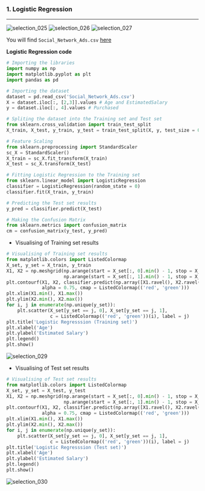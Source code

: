   ### 1. Logistic Regression
  --------------------------
  ![selection_025](https://user-images.githubusercontent.com/15044221/29221315-221e025c-7ee0-11e7-9008-d04ccad5d755.png)
  ![selection_026](https://user-images.githubusercontent.com/15044221/29221326-2be6623e-7ee0-11e7-95be-03d75f90bd7c.png)
  ![selection_027](https://user-images.githubusercontent.com/15044221/29221330-2edac9c6-7ee0-11e7-93cb-8becabe854ae.png)

You will find `Social_Network_Ads.csv` <a href="https://github.com/MachineLearner07/Basic-Machine-Learning-with-Python-and-R/blob/rezwan/Part%203.2%20-%20Classsification/1.%20Logistic%20Regression/Social_Network_Ads.csv"> here</a>

**Logistic Regression code**
```python
# Importing the libraries
import numpy as np
import matplotlib.pyplot as plt
import pandas as pd

# Importing the dataset
dataset = pd.read_csv('Social_Network_Ads.csv')
X = dataset.iloc[:, [2,3]].values # Age and EstimatedSalary
y = dataset.iloc[:, 4].values # Purchased

# Spliting the dataset into the Training set and Test set
from sklearn.cross_validation import train_test_split
X_train, X_test, y_train, y_test = train_test_split(X, y, test_size = 0.25, random_state = 0)

# Feature Scaling
from sklearn.preprocessing import StandardScaler
sc_X = StandardScaler()
X_train = sc_X.fit_transform(X_train)
X_test = sc_X.transform(X_test)

# Fitting Logistic Regression to the Training set
from sklearn.linear_model import LogisticRegression
classifier = LogisticRegression(random_state = 0)
classifier.fit(X_train, y_train)

# Predicting the Test set results
y_pred = classifier.predict(X_test)

# Making the Confusion Matrix
from sklearn.metrics import confusion_matrix
cm = confusion_matrix(y_test, y_pred)
```

* Visualising of Training set results  

```python
# Visualising of Training set results
from matplotlib.colors import ListedColormap
X_set, y_set = X_train, y_train
X1, X2 = np.meshgrid(np.arange(start = X_set[:, 0].min() - 1, stop = X_set[:, 0].max() + 1, step = 0.01),
                     np.arange(start = X_set[:, 1].min() - 1, stop = X_set[:, 1].max() + 1, step = 0.01))
plt.contourf(X1, X2, classifier.predict(np.array([X1.ravel(), X2.ravel()]).T).reshape(X1.shape),
             alpha = 0.75, cmap = ListedColormap(('red', 'green')))
plt.xlim(X1.min(), X1.max())
plt.ylim(X2.min(), X2.max())
for i, j in enumerate(np.unique(y_set)):
    plt.scatter(X_set[y_set == j, 0], X_set[y_set == j, 1],
                c = ListedColormap(('red', 'green'))(i), label = j)
plt.title('Logistic Regresssion (Training set)')
plt.xlabel('Age')
plt.ylabel('Estimated Salary')
plt.legend()
plt.show()
```

![selection_029](https://user-images.githubusercontent.com/15044221/29251324-a359a7c8-8074-11e7-8717-0b6cb03e3d51.png)


* Visualising of Test set results

```python
# Visualising of Test set results
from matplotlib.colors import ListedColormap
X_set, y_set = X_test, y_test
X1, X2 = np.meshgrid(np.arange(start = X_set[:, 0].min() - 1, stop = X_set[:, 0].max() + 1, step = 0.01),
                     np.arange(start = X_set[:, 1].min() - 1, stop = X_set[:, 1].max() + 1, step = 0.01))
plt.contourf(X1, X2, classifier.predict(np.array([X1.ravel(), X2.ravel()]).T).reshape(X1.shape),
             alpha = 0.75, cmap = ListedColormap(('red', 'green')))
plt.xlim(X1.min(), X1.max())
plt.ylim(X2.min(), X2.max())
for i, j in enumerate(np.unique(y_set)):
    plt.scatter(X_set[y_set == j, 0], X_set[y_set == j, 1],
                c = ListedColormap(('red', 'green'))(i), label = j)
plt.title('Logistic Regresssion (Test set)')
plt.xlabel('Age')
plt.ylabel('Estimated Salary')
plt.legend()
plt.show()
```

![selection_030](https://user-images.githubusercontent.com/15044221/29251391-a2b516d0-8075-11e7-8e0b-f32a520e3697.png)

